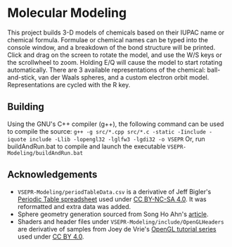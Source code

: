 # Molecular Modeling

This project builds 3-D models of chemicals based on their IUPAC name or chemical formula.
Formulae or chemical names can be typed into the console window, and a breakdown of the bond structure will be printed. 
Click and drag on the screen to rotate the model, and use the W/S keys or the scrollwheel to zoom. Holding E/Q will cause the model to start rotating automatically.
There are 3 available representations of the chemical: ball-and-stick, van der Waals spheres, and a custom electron orbit model. Representations are cycled with the R key.


## Building
Using the GNU's C++ compiler (g++), the following command can be used to compile the source:
```g++ -g src/*.cpp src/*.c -static -Iinclude -iquote include -Llib -lopengl32 -lglfw3 -lgdi32 -o VSEPR```
Or, run buildAndRun.bat to compile and launch the executable
```VSEPR-Modeling/buildAndRun.bat```

## Acknowledgements
- `VSEPR-Modeling/periodTableData.csv` is a derivative of Jeff Bigler's [Periodic Table spreadsheet](http://www.mrbigler.com/documents/Periodic-Table.xls) used under [CC BY-NC-SA 4.0](https://creativecommons.org/licenses/by-nc-sa/4.0/). It was reformatted and extra data was added.
- Sphere geometry generation sourced from Song Ho Ahn's [article](http://www.songho.ca/opengl/gl_sphere.html).
- Shaders and header files under `VSEPR-Modeling/include/OpenGLHeaders` are derivative of samples from Joey de Vrie's [OpenGL tutorial series](https://learnopengl.com/Introduction) used under [CC BY 4.0](https://creativecommons.org/licenses/by/4.0/).